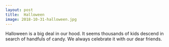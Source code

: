 ```yaml
---
layout: post
title:  Halloween
image: 2018-10-31-halloween.jpg
---
```


Halloween is a big deal in our hood. It seems thousands of kids descend in
search of handfuls of candy. We always celebrate it with our dear friends.

